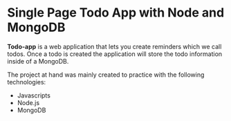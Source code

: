 # Single Page Todo App with Node and MongoDB

**Todo-app** is a web application that lets you create reminders which we call todos. Once a todo is created
the application will store the todo information inside of a MongoDB. 

The project at hand was mainly created to practice with the following technologies: 
* Javascripts 
* Node.js  
* MongoDB 
